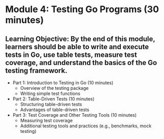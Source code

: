 # Module 4: Testing Go Programs (30 minutes)
**Learning Objective: By the end of this module, learners should be able to write and execute tests in Go, use table tests, measure test coverage, and understand the basics of the Go testing framework.**
---
- Part 1: Introduction to Testing in Go (10 minutes)
    - Overview of the testing package
    - Writing simple test functions
- Part 2: Table-Driven Tests (10 minutes)
    - Structuring table-driven tests
    - Advantages of table-driven tests
- Part 3: Test Coverage and Other Testing Tools (10 minutes)
    - Measuring test coverage
    - Additional testing tools and practices (e.g., benchmarks, mock testing)
